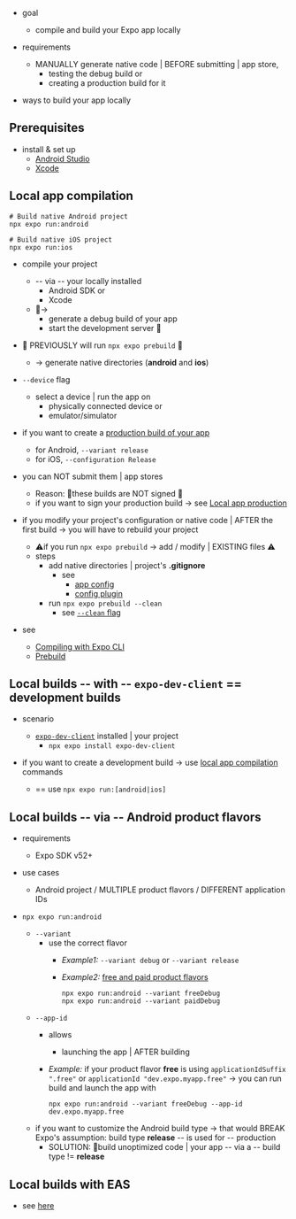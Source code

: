 * goal
  * compile and build your Expo app locally

* requirements
  * MANUALLY generate native code | BEFORE submitting | app store, 
    * testing the debug build or
    * creating a production build for it  
  
* ways to build your app locally

## Prerequisites

* install & set up
  * [Android Studio](../get-started/set-up-your-environment.md)
  * [Xcode](../get-started/set-up-your-environment/?platform=ios&device=physical&mode=development-build&buildEnv=local#set-up-an-ios-device-with-a-development-build)

## Local app compilation

```
# Build native Android project
npx expo run:android

# Build native iOS project
npx expo run:ios
```

* compile your project
  * -- via -- your locally installed
    * Android SDK or
    * Xcode
  * 👀-> 
    * generate a debug build of your app 
    * start the development server 👀
* 👀 PREVIOUSLY will run `npx expo prebuild` 👀
  * -> generate native directories (**android** and **ios**)
* `--device` flag
  * select a device | run the app on
    * physically connected device or
    * emulator/simulator
* if you want to create a [production build of your app](../deploy/build-project.md)
  * for Android, `--variant release`
  * for iOS, `--configuration Release` 
* you can NOT submit them | app stores
  * Reason: 🧠these builds are NOT signed 🧠
  * if you want to sign your production build -> see [Local app production](local-app-production.mdx)

* if you modify your project's configuration or native code | AFTER the first build -> you will have to rebuild your project 
  * ⚠️if you run `npx expo prebuild` -> add / modify | EXISTING files ⚠️
  * steps
    * add native directories | project's **.gitignore**
      * see
        * [app config](../workflow/configuration.md)
        * [config plugin](../config-plugins/introduction.md) 
    * run `npx expo prebuild --clean`
      * see [`--clean` flag](../workflow/continuous-native-generation.md#clean)

* see 
  * [Compiling with Expo CLI](../more/expo-cli.md/#compiling)
  * [Prebuild](../workflow/prebuild)

## Local builds -- with -- `expo-dev-client` == development builds

* scenario
  * [`expo-dev-client`](../develop/development-builds/introduction.md) installed | your project
    * `npx expo install expo-dev-client`

* if you want to create a development build -> use [local app compilation](#local-app-compilation) commands 
  * == use `npx expo run:[android|ios]`

## Local builds -- via -- Android product flavors

* requirements
  * Expo SDK v52+

* use cases
  * Android project / MULTIPLE product flavors / DIFFERENT application IDs

* `npx expo run:android`
  * `--variant`
    * use the correct flavor
      * _Example1:_ `--variant debug` or `--variant release` 
      * _Example2:_ [free and paid product flavors](https://developer.android.com/build/build-variants#change-app-id)
        
        ```
        npx expo run:android --variant freeDebug
        npx expo run:android --variant paidDebug
        ```
  * `--app-id`
    * allows
      * launching the app | AFTER building
    * _Example:_ if your product flavor **free** is using `applicationIdSuffix ".free"` or `applicationId "dev.expo.myapp.free"` -> you can run build and launch the app with
    
      ```
      npx expo run:android --variant freeDebug --app-id dev.expo.myapp.free
      ```
  * if you want to customize the Android build type -> that would BREAK Expo's assumption: build type **release** -- is used for -- production
    * SOLUTION: 👀build unoptimized code | your app -- via a -- build type != **release**

## Local builds with EAS

* see [here](../build-reference/local-builds.mdx)

